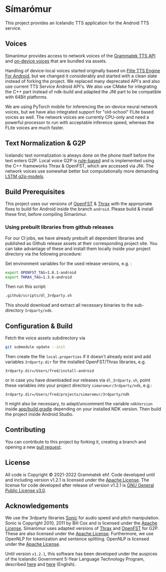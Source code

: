 # Símarómur

This project provides an Icelandic TTS application for the Android TTS service.

## Voices

Símarómur provides access to network voices of the [Grammatek TTS API](https://api.grammatek.com/) and
[on-device voices](https://github.com/grammatek/simaromur_voices) that are bundled via assets.

Handling of device-local voices started originally based on [Flite TTS Engine For Android](https://github.com/happyalu/Flite-TTS-Engine-for-Android),
but we changed it considerably and started with a clean slate instead of forking the project.
We replaced many deprecated API's and also use current TTS Service Android API's. We also use CMake
for integrating the C++ part instead of ndk-build and adapted the JNI part to be compatible with 64Bit
platforms.

We are using PyTorch mobile for inferencing the on-device neural network voices, but we have also
integrated support for "old-school" FLite based voices as well. The network voices are currently CPU-only and need a powerful
processor to run with acceptable inference speed, whereas the FLite voices are much faster.

## Text Normalization & G2P

Icelandic text normalization is always done on the phone itself before the text enters G2P.
Local voice G2P is [rule-based](https://github.com/grammatek/g2p-thrax) and is implemented using the C++
frameworks Thrax & OpenFST, which are accessed via JNI. The network voices use somewhat better but
computationally more demanding [LSTM g2p-models](https://github.com/grammatek/g2p-lstm).

## Build Prerequisites

This project uses our versions of [OpenFST](https://github.com/grammatek/openfst) &
[Thrax](https://github.com/grammatek/thrax) with the appropriate fixes to build for Android inside
the branch `android`. Please build & install these first, before compiling Símarómur.

### Using prebuilt libraries from github releases

For our CI jobs, we have already prebuilt all dependent libraries and published as Github release
assets at their corresponding project site. You can take advantage of these and install them locally
inside your project directory via the following procedure:

Set environment variables for the used release versions, e.g. :

```bash
export OPENFST_TAG=1.8.1-android
export THRAX_TAG=1.3.6-android
```

Then run this script:

```bash
.github/scripts/dl_3rdparty.sh
```

This should download and extract all necessary binaries to the sub-directory `3rdparty/ndk`.

## Configuration & Build

Fetch the voice assets subdirectory via

```bash
git submodule update --init
```

Then create the file `local.properties` if it doesn't already exist and add variables `3rdparty.dir`
for the installed OpenFST/Thrax libraries, e.g.

```text
3rdparty.dir=/Users/fred/install-android
```

or in case you have downloaded our releases via `dl_3rdparty.sh`, point these variables into your
project directory `simaromur/3rdparty/ndk`, e.g.:

```text
3rdparty.dir=/Users/fred/projects/simaromur/3rdparty/ndk
```

It might also be necessary, to adapt/uncomment the variable `ndkVersion` inside
[app/build.gradle](app/build.gradle) depending on your installed NDK version. Then build the project
inside Android Studio.

## Contributing

You can contribute to this project by forking it, creating a branch and opening a new
[pull request](https://github.com/grammatek/simaromur/pulls).

## License

All code is Copyright © 2021-2022 Grammatek ehf. Code developed until and including version v1.2.1 is
licensed under the [Apache License](LICENSE-APACHE2). The license for code developed after release of version
v1.2.1 is [GNU General Public License v3.0](LICENSE-GPL3).

## Acknowledgements
We use the 3rdparty libraries [Sonic](https://github.com/waywardgeek/sonic) for audio speed and pitch manipulation.
Sonic is Copyright 2010, 2011 by Bill Cox and is licensed under the [Apache License](LICENSE-APACHE2). Símarómur uses
adapted versions of [Thrax](https://www.openfst.org/twiki/bin/view/GRM/Thrax) and
[OpenFST](https://www.openfst.org/twiki/bin/view/FST/WebHome) for G2P. These are also licensed under the [Apache License](LICENSE-APACHE2).
Furthermore, we use OpenNLP for tokenization and sentence splitting. OpenNLP is licensed under the [Apache License](LICENSE-APACHE2).

Until version `v1.2.1`, this software has been developed under the auspices of the Icelandic Government 5-Year Language Technology Program, described
[here](https://www.stjornarradid.is/lisalib/getfile.aspx?itemid=56f6368e-54f0-11e7-941a-005056bc530c) and
[here](https://clarin.is/media/uploads/mlt-en.pdf) (English).
